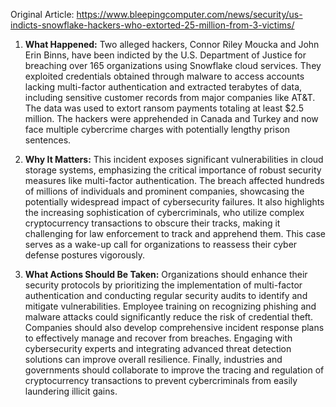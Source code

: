Original Article: https://www.bleepingcomputer.com/news/security/us-indicts-snowflake-hackers-who-extorted-25-million-from-3-victims/

1) **What Happened:** Two alleged hackers, Connor Riley Moucka and John Erin Binns, have been indicted by the U.S. Department of Justice for breaching over 165 organizations using Snowflake cloud services. They exploited credentials obtained through malware to access accounts lacking multi-factor authentication and extracted terabytes of data, including sensitive customer records from major companies like AT&T. The data was used to extort ransom payments totaling at least $2.5 million. The hackers were apprehended in Canada and Turkey and now face multiple cybercrime charges with potentially lengthy prison sentences.

2) **Why It Matters:** This incident exposes significant vulnerabilities in cloud storage systems, emphasizing the critical importance of robust security measures like multi-factor authentication. The breach affected hundreds of millions of individuals and prominent companies, showcasing the potentially widespread impact of cybersecurity failures. It also highlights the increasing sophistication of cybercriminals, who utilize complex cryptocurrency transactions to obscure their tracks, making it challenging for law enforcement to track and apprehend them. This case serves as a wake-up call for organizations to reassess their cyber defense postures vigorously.

3) **What Actions Should Be Taken:** Organizations should enhance their security protocols by prioritizing the implementation of multi-factor authentication and conducting regular security audits to identify and mitigate vulnerabilities. Employee training on recognizing phishing and malware attacks could significantly reduce the risk of credential theft. Companies should also develop comprehensive incident response plans to effectively manage and recover from breaches. Engaging with cybersecurity experts and integrating advanced threat detection solutions can improve overall resilience. Finally, industries and governments should collaborate to improve the tracing and regulation of cryptocurrency transactions to prevent cybercriminals from easily laundering illicit gains.